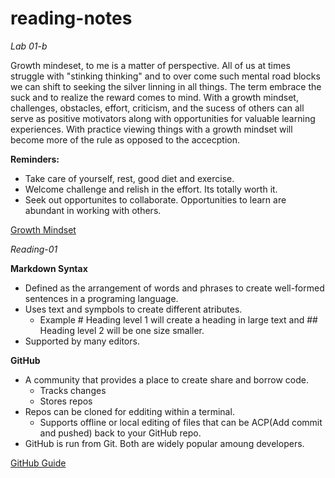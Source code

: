 # reading-notes

*Lab 01-b*

Growth mindeset, to me is a matter of perspective.  All of us at times struggle with "stinking thinking" and to over come such mental road blocks we can shift to seeking the silver linning in all things. The term embrace the suck and to realize the reward comes to mind.  With a growth mindset, challenges, obstacles, effort, criticism, and the sucess of others can all serve as positive motivators along with opportunities for valuable learning experiences.  With practice viewing things with a growth mindset will become more of the rule as opposed to the accecption.

**Reminders:**
- Take care of yourself, rest, good diet and exercise.
- Welcome challenge and relish in the effort.  Its totally worth it.
- Seek out opportunites to collaborate.  Opportunities to learn are abundant in working with others.

[Growth Mindset](https://www.atlassian.com/blog/inside-atlassian/growth-mindset)

*Reading-01*

**Markdown Syntax**
  - Defined as the arrangement of words and phrases to create well-formed sentences in a programing language.
  - Uses text and sympbols to create different atributes.
    - Example # Heading level 1 will create a heading in large text and ## Heading level 2 will be one size smaller.
  - Supported by many editors.
  
**GitHub**
  - A community that provides a place to create share and borrow code.  
      - Tracks changes
      - Stores repos
  - Repos can be cloned for edditing within a terminal.
      - Supports offline or local editing of files that can be ACP(Add commit and pushed) back to your GitHub repo.
  - GitHub is run from Git.  Both are widely popular amoung developers.

[GitHub Guide](https://docs.github.com/en/get-started)


